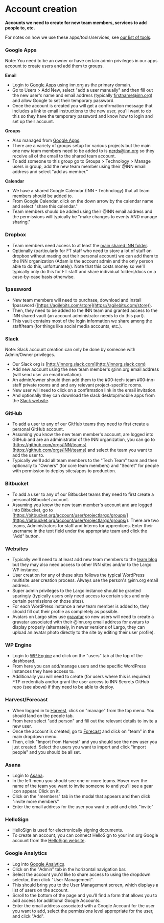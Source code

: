 # Account creation

**Accounts we need to create for new team members, services to add people to, etc.**

For notes on how we use these apps/tools/services, see [our list of tools](/how-we-work/tools.md).


### Google Apps

Note: You need to be an owner or have certain admin privileges in our apps account to create users and add them to groups.

**Email**

- Login to [Google Apps](http://apps.google.com) using inn.org as the primary domain.
- Go to Users > Add New, select "add a user manually" and then fill out the new user's name and email address (typically firstname@inn.org) and allow Google to set their temporary password.
- Once the account is created you will get a confirmation message that includes a link to email instructions to the new user, you'll want to do this so they have the temporary password and know how to login and set up their account.

**Groups**

- Also managed from [Google Apps](http://apps.google.com).
- There are a variety of groups setup for various projects but the main one new team members need to be added to is nerds@inn.org so they receive all of the email to the shared team account.
- To add someone to this group go to Groups > Technology > Manage users in group, add the new team member using their @INN email address and select "add as member."

**Calendar**

- We have a shared Google Calendar (INN - Technology) that all team members should be added to.
- From Google Calendar, click on the down arrow by the calendar name and select "share this calendar."
- Team members should be added using their @INN email address and the permissions will typically be "make changes to events AND manage sharing."


### Dropbox

- Team members need access to at least the [main shared INN folder](https://www.dropbox.com/work/INN%20Permanent%20Files%20Team%20Folder).
- Optionally (particularly for FT staff who need to store a lot of stuff on dropbox without maxing out their personal account) we can add them to the INN organization (Adam is the account admin and the only person able to do this, unfortunately). Note that this costs money so we'll typically only do this for FT staff and share individual folders/docs on a case-by-case basis otherwise.


### 1password

- New team members will need to purchase, download and install 1password ([https://agilebits.com/store](https://agilebits.com/store)).
- Then, they need to be added to the INN team and granted access to the INN shared vault (an account administrator needs to do this part).
- This vault contains most of the login information we share among the staff/team (for things like social media accounts, etc.).


### Slack

Note: Slack account creation can only be done by someone with Admin/Owner privileges.

- Our Slack org is [http://innorg.slack.com](http://innorg.slack.com)
- Add new account using the new team member's @inn.org email address (will send user an email invitation).
- An admin/owner should then add them to the #00-tech-team #00-inn-staff private rooms and  and any relevant project-specific rooms.
- New user will need to click on a confirmation link in the email invitation.
- And optionally they can download the slack desktop/mobile apps from the [Slack website](https://slack.com/downloads).


### GitHub

- To add a user to any of our GitHub teams they need to first create a personal GitHub account.
- Assuming you know the new team member's account, are logged into GitHub and are an administrator of the INN organization, you can go to [https://github.com/orgs/INN/teams](https://github.com/orgs/INN/teams) and select the team you want to add the user to.
- Typically we'll add all team members to the "Tech Team" team and then optionally to "Owners" (for core team members) and "Secret" for people with permission to deploy sites/apps to production.


### Bitbucket

- To add a user to any of our Bitbucket teams they need to first create a personal Bitbucket account.
- Assuming you know the new team member's account and are logged into Bitbucket, go to [https://bitbucket.org/account/user/projectlargo/groups/](https://bitbucket.org/account/user/projectlargo/groups/). There are two teams, Administrators for staff and Interns for apprentices. Enter their username in the text field under the appropriate team and click the "Add" button.


### Websites

- Typically we'll need to at least add new team members to the [team blog](http://nerds.inn.org) but they may also need access to other INN sites and/or to the Largo WP instance.
- User creation for any of these sites follows the typical WordPress multisite user creation process. Always use the person's @inn.org email address.
- Super admin privileges to the Largo instance should be granted sparingly (typically users only need access to certain sites and only certain permissions on those sites).
- For each WordPress instance a new team member is added to, they should fill out their profile as completely as possible.
- Avatars on Largo sites use [gravatar](http://gravatar.com) so new users will need to create a gravatar associated with their @inn.org email address for avatars to display properly (alternately, in newer versions of Largo, they can upload an avatar photo directly to the site by editing their user profile).


### WP Engine

- Login to [WP Engine](https://my.wpengine.com/) and click on the "users" tab at the top of the dashboard.
- From here you can add/manage users and the specific WordPress instances they have access to.
- Additionally you will need to create (for users where this is required) FTP credentials and/or grant the user access to INN Secrets GitHub repo (see above) if they need to be able to deploy.


### Harvest/Forecast

- When logged in to [Harvest](https://innnerds.harvestapp.com), click on "manage" from the top menu. You should land on the people tab.
- From here select "add person" and fill out the relevant details to invite a new user. 
- Once the account is created, go to [Forecast](https://forecastapp.com/599780/) and click on "team" in the main dropdown menu.
- Then, click "Import from Harvest" and you should see the new user you just created. Select the users you want to import and click "import people" and you should be all set.


### Asana

- Login to [Asana](https://app.asana.com).
- In the left menu you should see one or more teams. Hover over the name of the team you want to invite someone to and you'll see a gear icon appear. Click on it.
- Click on the "members" tab in the modal that appears and then click "invite more members"
- Enter the email address for the user you want to add and click "invite"

### HelloSign

- HelloSign is used for electronically signing documents.
- To create an account, you can connect HelloSign to your inn.org Google account from the [HelloSign website](https://www.hellosign.com/).

### Google Analytics

- Log into [Google Analytics](https://analytics.google.com).
- Click on the "Admin" tab in the horizontal navigation bar. 
- Select the account you'd like to share access to using the dropdown selector, then click "User Management".
- This should bring you to the User Management screen, which displays a list of users on the account.
- Scroll to the bottom of the page and you'll find a form that allows you to add access for additional Google Accounts.
- Enter the email address associated with a Google Account for the user you want to add, select the permissions level appropriate for the user, and click "Add".
